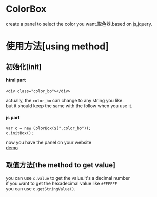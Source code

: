 # ColorBox
create a panel to select the color you want.取色器.based on js,jquery.
# 使用方法[using method]
## 初始化[init]
#### html part<br>
    <div class="color_bo"></div>
actually, the `color_bo` can change to any string you like.<br>
but it should keep the same with the follow when you use it.
#### js part<br>
    var c = new ColorBox($(".color_bo"));
    c.initBox();
now you have the panel on your website<br>
[demo](http://harveyprince.github.io/ColorBox/doc/html/color_box.html)
## 取值方法[the method to get value]
you can use `c.value` to get the value.it's a decimal number<br>
if you want to get the hexadecimal value like `#FFFFFF`<br>
you can use `c.getStringValue()`.<br>
